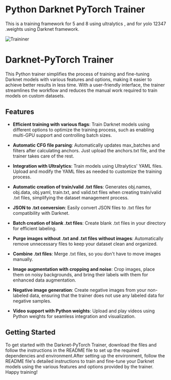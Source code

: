 # Python Darknet PyTorch Trainer

This is a training framework for 5 and 8 using ultralytics , and for yolo 12347 .weights using  Darknet framework.

![Traininer ](trainer.gif)

# Darknet-PyTorch Trainer

This Python trainer simplifies the process of training and fine-tuning Darknet models with various features and options, making it easier to achieve better results in less time. With a user-friendly interface, the trainer streamlines the workflow and reduces the manual work required to train models on custom datasets.

## Features

- **Efficient training with various flags**: Train Darknet models using different options to optimize the training process, such as enabling multi-GPU support and controlling batch sizes.

- **Automatic CFG file parsing**: Automatically updates max_batches and filters after calculating anchors. Just upload the anchors.txt file, and the trainer takes care of the rest.

- **Integration with Ultralytics**: Train models using Ultralytics' YAML files. Upload and modify the YAML files as needed to customize the training process.

- **Automatic creation of train/valid .txt files**: Generates obj.names, obj.data, obj.yaml, train.txt, and valid.txt files when creating train/valid .txt files, simplifying the dataset management process.

- **JSON to .txt conversion**: Easily convert JSON files to .txt files for compatibility with Darknet.

- **Batch creation of blank .txt files**: Create blank .txt files in your directory for efficient labeling.

- **Purge images without .txt and .txt files without images**: Automatically remove unnecessary files to keep your dataset clean and organized.

- **Combine .txt files**: Merge .txt files, so you don't have to move images manually.

- **Image augmentation with cropping and noise**: Crop images, place them on noisy backgrounds, and bring their labels with them for enhanced data augmentation.

- **Negative image generation**: Create negative images from your non-labeled data, ensuring that the trainer does not use any labeled data for negative samples.

- **Video support with Python weights**: Upload and play videos using Python weights for seamless integration and visualization.

## Getting Started

To get started with the Darknet-PyTorch Trainer, download the files  and follow the instructions in the README file to set up the required dependencies and environment.After setting up the environment, follow the README file's detailed instructions to train and fine-tune your Darknet models using the various features and options provided by the trainer. Happy training!
